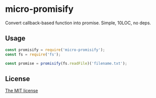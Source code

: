 # micro-promisify

Convert callback-based function into promise. Simple, 10LOC, no deps.

## Usage

```javascript
const promisify = require('micro-promisify');
const fs = require('fs');

const promise = promisify(fs.readFile)('filename.txt');
```

## License

[The MIT license](https://github.com/paulmillr/mit)
